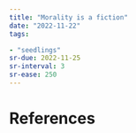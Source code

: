 ```yaml
---
title: "Morality is a fiction"
date: "2022-11-22"
tags:

- "seedlings"
sr-due: 2022-11-25
sr-interval: 3
sr-ease: 250
---
```




# References
